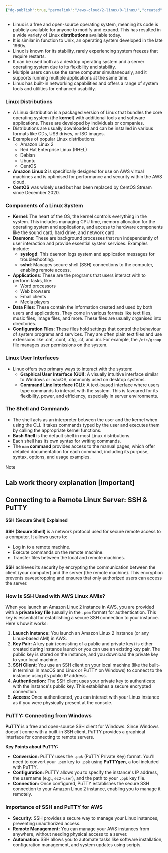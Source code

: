 ```yaml
---
{"dg-publish":true,"permalink":"/aws-cloud/2-linux/0-linux/","created":"2024-11-25T17:14:48.150+05:30"}
---
```



- Linux is a free and open-source operating system, meaning its code is publicly available for anyone to modify and expand. This has resulted in a wide variety of Linux **distributions** available today.
- It is similar in function to Unix, an operating system developed in the late 1960s.
- Linux is known for its stability, rarely experiencing system freezes that require restarts.
- It can be used both as a desktop operating system and a server operating system due to its flexibility and stability.
- Multiple users can use the same computer simultaneously, and it supports running multiple applications at the same time.
- Linux has built-in networking capabilities and offers a range of system tools and utilities for enhanced usability.

### Linux Distributions

- A Linux distribution is a packaged version of Linux that bundles the core operating system (the **kernel**) with additional tools and software applications. These are developed by individuals or companies.
- Distributions are usually downloaded and can be installed in various formats like CDs, USB drives, or ISO images.
- Examples of popular Linux distributions:
    - Amazon Linux 2
    - Red Hat Enterprise Linux (RHEL)
    - Debian
    - Ubuntu
    - CentOS
- **Amazon Linux 2** is specifically designed for use on AWS virtual machines and is optimised for performance and security within the AWS cloud.
- **CentOS** was widely used but has been replaced by CentOS Stream since December 2020.

### Components of a Linux System

- **Kernel**: The heart of the OS, the kernel controls everything in the system. This includes managing CPU time, memory allocation for the operating system and applications, and access to hardware components like the sound card, hard drive, and network card.
- **Daemons**: These are background processes that run independently of user interaction and provide essential system services. Examples include:
    - **syslogd**: This daemon logs system and application messages for troubleshooting.
    - **sshd**: Manages secure shell (SSH) connections to the computer, enabling remote access.
- **Applications**: These are the programs that users interact with to perform tasks, like:
    - Word processors
    - Web browsers
    - Email clients
    - Media players
- **Data Files**: These contain the information created and used by both users and applications. They come in various formats like text files, music files, image files, and more. These files are usually organised into directories.
- **Configuration Files**: These files hold settings that control the behaviour of system programs and services. They are often plain text files and use extensions like .cnf, .conf, .cfg, .cf, and .ini. For example, the `/etc/group` file manages user permissions on the system.

### Linux User Interfaces

- Linux offers two primary ways to interact with the system:
    - **Graphical User Interface (GUI)**: A visually intuitive interface similar to Windows or macOS, commonly used on desktop systems.
    - **Command Line Interface (CLI)**: A text-based interface where users type commands to interact with the system. This is favoured for its flexibility, power, and efficiency, especially in server environments.

### The Shell and Commands

- The shell acts as an interpreter between the user and the kernel when using the CLI. It takes commands typed by the user and executes them by calling the appropriate kernel functions.
- **Bash Shell** is the default shell in most Linux distributions.
- Each shell has its own syntax for writing commands.
- The **`man` command** provides access to the manual pages, which offer detailed documentation for each command, including its purpose, syntax, options, and usage examples.


> [!NOTE]
> ## Lab work theory explanation [Important]

## Connecting to a Remote Linux Server: SSH & PuTTY

#### SSH (Secure Shell) Explained

**SSH (Secure Shell)** is a network protocol used for secure remote access to a computer. It allows users to:

- Log in to a remote machine.
- Execute commands on the remote machine.
- Transfer files between the local and remote machines.

**SSH** achieves its security by encrypting the communication between the client (your computer) and the server (the remote machine). This encryption prevents eavesdropping and ensures that only authorized users can access the server.

### How is SSH Used with AWS Linux AMIs?

When you launch an Amazon Linux 2 instance in AWS, you are provided with a **private key file** (usually in the `.pem` format) for authentication. This key is essential for establishing a secure SSH connection to your instance. Here's how it works:

1. **Launch Instance:** You launch an Amazon Linux 2 instance (or any Linux-based AMI) in AWS.
2. **Key Pair:** A key pair (consisting of a public and private key) is either created during instance launch or you can use an existing key pair. The public key is stored on the instance, and you download the private key to your local machine.
3. **SSH Client:** You use an SSH client on your local machine (like the built-in terminal in macOS and Linux or PuTTY on Windows) to connect to the instance using its public IP address.
4. **Authentication:** The SSH client uses your private key to authenticate with the instance's public key. This establishes a secure encrypted connection.
5. **Access:** Once authenticated, you can interact with your Linux instance as if you were physically present at the console.

### PuTTY: Connecting from Windows

**PuTTY** is a free and open-source SSH client for Windows. Since Windows doesn't come with a built-in SSH client, PuTTY provides a graphical interface for connecting to remote servers.

**Key Points about PuTTY:**

- **Conversion:** PuTTY uses the `.ppk` (PuTTY Private Key) format. You'll need to convert your `.pem` key to `.ppk` using **PuTTYgen**, a tool included with PuTTY.
- **Configuration:** PuTTY allows you to specify the instance's IP address, the username (e.g., `ec2-user`), and the path to your `.ppk` key file.
- **Connection:** Once configured, PuTTY establishes the secure SSH connection to your Amazon Linux 2 instance, enabling you to manage it remotely.

### Importance of SSH and PuTTY for AWS

- **Security:** SSH provides a secure way to manage your Linux instances, preventing unauthorized access.
- **Remote Management:** You can manage your AWS instances from anywhere, without needing physical access to a server.
- **Automation:** SSH allows you to automate tasks like software installation, configuration management, and system updates using scripts.


